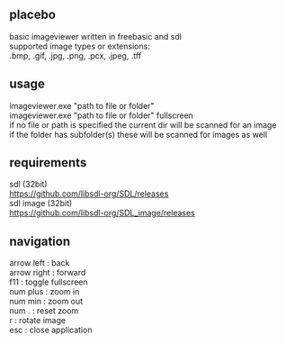## placebo
basic imageviewer written in freebasic and sdl\
supported image types or extensions:\
.bmp, .gif, .jpg, .png, .pcx, .jpeg, .tff
## usage
imageviewer.exe "path to file or folder"\
imageviewer.exe "path to file or folder" fullscreen\
if no file or path is specified the current dir will be scanned for an image\
if the folder has subfolder(s) these will be scanned for images as well 
## requirements
sdl (32bit)\
https://github.com/libsdl-org/SDL/releases
\
sdl image (32bit)\
https://github.com/libsdl-org/SDL_image/releases
## navigation
arrow left  :  back\
arrow right :  forward\
f11         :  toggle fullscreen\
num plus    :  zoom in\
num min     :  zoom out\
num .       :  reset zoom\
r           :  rotate image\
esc         :  close application
